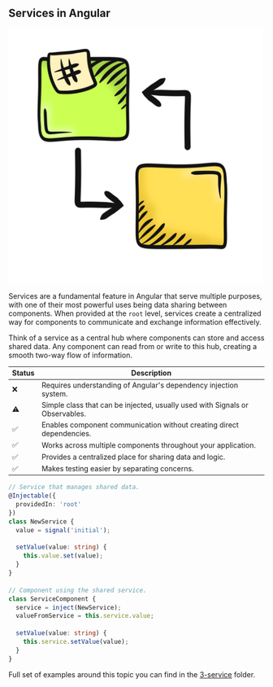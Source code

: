 ## Services in Angular

<img src="/public/img/img.jpeg" alt="Inputs and Outputs" style="width: 500px; height:auto;">


Services are a fundamental feature in Angular that serve multiple purposes, with one 
of their most powerful uses being data sharing between components. When provided at
the `root` level, services create a centralized way for components to communicate and
exchange information effectively.

Think of a service as a central hub where components can store and access shared data. 
Any component can read from or write to this hub, creating a smooth two-way flow of information.

| Status | Description                                                                  |
|--------|------------------------------------------------------------------------------|
| ❌ | Requires understanding of Angular's dependency injection system.             |
| ⚠️ | Simple class that can be injected, usually used with Signals or Observables. |
| ✅ | Enables component communication without creating direct dependencies.        |
| ✅ | Works across multiple components throughout your application.                |
| ✅ | Provides a centralized place for sharing data and logic.                     |
| ✅ | Makes testing easier by separating concerns.                                 |


```typescript
// Service that manages shared data.
@Injectable({
  providedIn: 'root'
})
class NewService {
  value = signal('initial');

  setValue(value: string) {
    this.value.set(value);
  }
}

// Component using the shared service.
class ServiceComponent {
  service = inject(NewService);
  valueFromService = this.service.value;
  
  setValue(value: string) {
    this.service.setValue(value);
  }
}
```

Full set of examples around this topic you can find in the [3-service](https://github.com/michalgrzegorczyk-dev/angular-component-communication/tree/master/src/app/3-service) folder.
